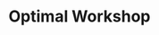 ---
title: Optimal Workshop
intro: "Suite of UX research tools, including tree testing, click testing and card sorting."
linkurl: http://www.axure.com
category:
- User research
logo: "optimal-workshop.png"
---